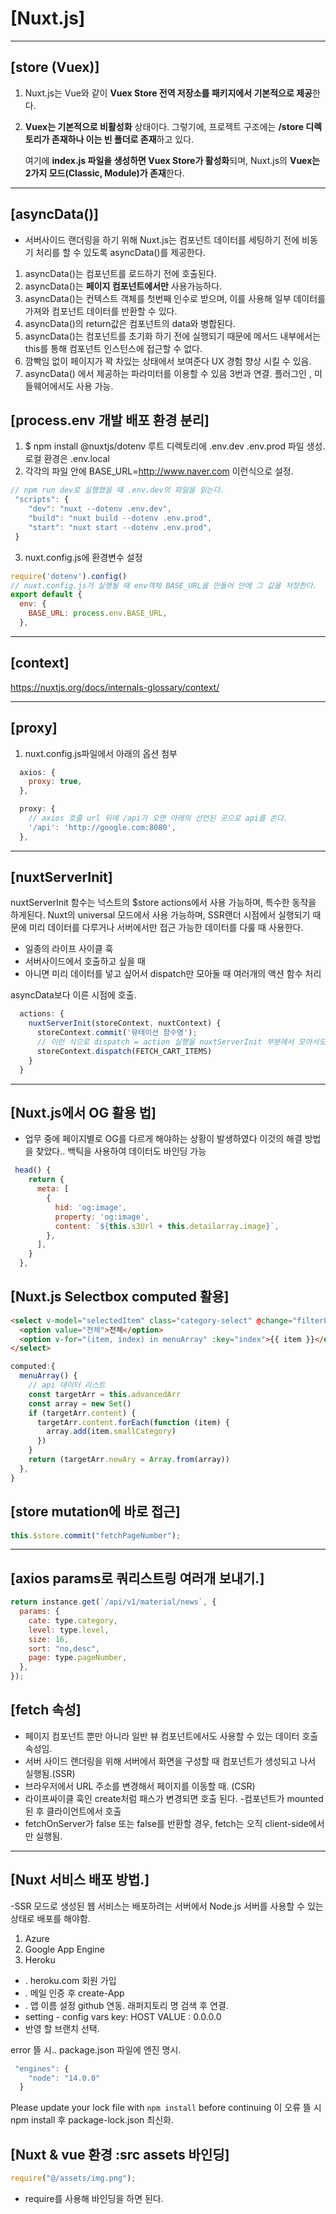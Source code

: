 # [Nuxt.js]

---

## [store (Vuex)]

1. Nuxt.js는 Vue와 같이 **Vuex Store 전역 저장소를 패키지에서 기본적으로 제공**한다.

2. **Vuex는 기본적으로 비활성화** 상태이다. 그렇기에, 프로젝트 구조에는 **/store 디렉토리가 존재하나 이는 빈 폴더로 존재**하고 있다.

   여기에 **index.js 파일을 생성하면 Vuex Store가 활성화**되며, Nuxt.js의 **Vuex는 2가지 모드(Classic, Module)가 존재**한다.

---

## [asyncData()]

- 서버사이드 랜더링을 하기 위해 Nuxt.js는 컴포넌트 데이터를 세팅하기 전에 비동기 처리를 할 수 있도록 asyncData()를 제공한다.

1. asyncData()는 컴포넌트를 로드하기 전에 호출된다.
2. asyncData()는 **페이지 컴포넌트에서만** 사용가능하다.
3. asyncData()는 컨텍스트 객체를 첫번째 인수로 받으며, 이를 사용해 일부 데이터를 가져와 컴포넌트 데이터를 반환할 수 있다.
4. asyncData()의 return값은 컴포넌트의 data와 병합된다.
5. asyncData()는 컴포넌트를 초기화 하기 전에 실행되기 때문에 메서드 내부에서는 this를 통해 컴포넌트 인스턴스에 접근할 수 없다.
6. 깜빡임 없이 페이지가 꽉 차있는 상태에서 보여준다 UX 경험 향상 시킬 수 있음.
7. asyncData() 에서 제공하는 파라미터를 이용할 수 있음 3번과 연결. 플러그인 , 미들웨어에서도 사용 가능.

## [process.env 개발 배포 환경 분리]

1. $ npm install @nuxtjs/dotenv 루트 디렉토리에 .env.dev .env.prod 파일 생성. 로컬 환경은 .env.local
2. 각각의 파일 안에 BASE_URL=http://www.naver.com 이런식으로 설정.

```javascript
// npm run dev로 실행했을 때 .env.dev의 파일을 읽는다.
 "scripts": {
    "dev": "nuxt --dotenv .env.dev",
    "build": "nuxt build --dotenv .env.prod",
    "start": "nuxt start --dotenv .env.prod",
 }
```

3. nuxt.config.js에 환경변수 설정

```javascript
require('dotenv').config()
// nuxt.config.js가 실행될 때 env객체 BASE_URL을 만들어 안에 그 값을 저장한다.
export default {
  env: {
    BASE_URL: process.env.BASE_URL,
  },
```

---

## [context]

https://nuxtjs.org/docs/internals-glossary/context/

---

## [proxy]

1. nuxt.config.js파일에서 아래의 옵션 첨부

```javascript
  axios: {
    proxy: true,
  },

  proxy: {
    // axios 호출 url 뒤에 /api가 오면 아래의 선언된 곳으로 api를 쏜다.
    '/api': 'http://google.com:8080',
  },


```

---

## [nuxtServerInit]

nuxtServerInit 함수는 넉스트의 $store actions에서 사용 가능하며, 특수한 동작을 하게된다. Nuxt의 universal 모드에서
사용 가능하며, SSR랜더 시점에서 실행되기 때문에 미리 데이터를 다루거나 서버에서만 접근 가능한 데이터를 다룰 때 사용한다.

- 일종의 라이프 사이클 훅
- 서버사이드에서 호출하고 싶을 때
- 아니면 미리 데이터를 넣고 싶어서 dispatch만 모아둘 때 여러개의 액션 함수 처리

asyncData보다 이른 시점에 호출.

```javascript
  actions: {
    nuxtServerInit(storeContext, nuxtContext) {
      storeContext.commit('뮤테이션 함수명');
      // 이런 식으로 dispatch = action 실행을 nuxtServerInit 부분에서 모아서도 사용 가능.
      storeContext.dispatch(FETCH_CART_ITEMS)
    }
  }
```

---

## [Nuxt.js에서 OG 활용 법]

- 업무 중에 페이지별로 OG를 다르게 해야하는 상황이 발생하였다 이것의 해결 방법을 찾았다..
  백틱을 사용하여 데이터도 바인딩 가능

```javascript
 head() {
    return {
      meta: [
        {
          hid: 'og:image',
          property: 'og:image',
          content: `${this.s3Url + this.detailarray.image}`,
        },
      ],
    }
  },
```

## [Nuxt.js Selectbox computed 활용]

```html
<select v-model="selectedItem" class="category-select" @change="filterList">
  <option value="전체">전체</option>
  <option v-for="(item, index) in menuArray" :key="index">{{ item }}</option>
</select>
```

```javascript
computed:{
  menuArray() {
    // api 데이터 리스트
    const targetArr = this.advancedArr
    const array = new Set()
    if (targetArr.content) {
      targetArr.content.forEach(function (item) {
        array.add(item.smallCategory)
      })
    }
    return (targetArr.newAry = Array.from(array))
  },
}
```

## [store mutation에 바로 접근]

```javascript
this.$store.commit("fetchPageNumber");
```

---

## [axios params로 쿼리스트링 여러개 보내기.]

```javascript
return instance.get(`/api/v1/material/news`, {
  params: {
    cate: type.category,
    level: type.level,
    size: 16,
    sort: "no,desc",
    page: type.pageNumber,
  },
});
```

## [fetch 속성]

- 페이지 컴포넌트 뿐만 아니라 일반 뷰 컴포넌트에서도 사용할 수 있는 데이터 호출 속성임.
- 서버 사이드 랜더링을 위해 서버에서 화면을 구성할 때 컴포넌트가 생성되고 나서 실행됨.(SSR)
- 브라우저에서 URL 주소를 변경해서 페이지를 이동할 때. (CSR)
- 라이프싸이클 훅인 create처럼 패스가 변경되면 호출 된다. -컴포넌트가 mounted 된 후 클라이언트에서 호출
- fetchOnServer가 false 또는 false를 반환할 경우, fetch는 오직 client-side에서만 실행됨.

---

## [Nuxt 서비스 배포 방법.]

-SSR 모드로 생성된 웹 서비스는 배포하려는 서버에서 Node.js 서버를 사용할 수 있는 상태로 배포를 해야함.

1. Azure
2. Google App Engine
3. Heroku

- . heroku.com 회원 가입
- . 메일 인증 후 create-App
- . 앱 이름 설정 github 연동. 래퍼지토리 명 검색 후 연결.
- setting - config vars key: HOST VALUE : 0.0.0.0
- 반영 할 브랜치 선택.

error 뜰 시..
package.json 파일에 엔진 명시.

```javascript
 "engines": {
    "node": "14.0.0"
  }
```

Please update your lock file with `npm install` before continuing 이 오류 뜰 시 npm install 후
package-lock.json 최신화.

## [Nuxt & vue 환경 :src assets 바인딩]

```javascript
require("@/assets/img.png");
```

- require를 사용해 바인딩을 하면 된다.
